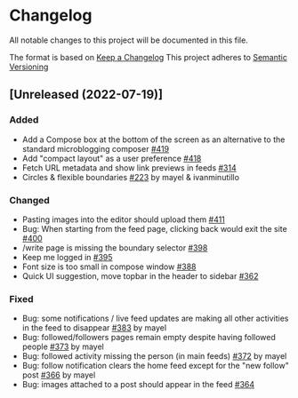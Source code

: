 # Changelog
All notable changes to this project will be documented in this file.

The format is based on [Keep a Changelog](https://keepachangelog.com/en/1.0.0/)
This project adheres to [Semantic Versioning](https://semver.org/spec/v2.0.0.html)

## [Unreleased (2022-07-19)]
### Added
- Add a Compose box at the bottom of the screen as an alternative to the standard microblogging composer [#419](https://github.com/bonfire-networks/bonfire-app/issues/419) 
- Add "compact layout" as a user preference [#418](https://github.com/bonfire-networks/bonfire-app/issues/418) 
- Fetch URL metadata and show link previews in feeds [#314](https://github.com/bonfire-networks/bonfire-app/issues/314) 
- Circles & flexible boundaries [#223](https://github.com/bonfire-networks/bonfire-app/issues/223) by mayel & ivanminutillo

### Changed
- Pasting images into the editor should upload them [#411](https://github.com/bonfire-networks/bonfire-app/issues/411) 
- Bug: When starting from the feed page, clicking back would exit the site [#400](https://github.com/bonfire-networks/bonfire-app/issues/400) 
- /write page is missing the boundary selector [#398](https://github.com/bonfire-networks/bonfire-app/issues/398) 
- Keep me logged in [#395](https://github.com/bonfire-networks/bonfire-app/issues/395) 
- Font size is too small in compose window [#388](https://github.com/bonfire-networks/bonfire-app/issues/388) 
- Quick UI suggestion, move topbar in the header to sidebar [#362](https://github.com/bonfire-networks/bonfire-app/issues/362) 

### Fixed
- Bug: some notifications / live feed updates are making all other activities in the feed to disappear [#383](https://github.com/bonfire-networks/bonfire-app/issues/383) by mayel
- Bug: followed/followers pages remain empty despite having followed people [#373](https://github.com/bonfire-networks/bonfire-app/issues/373) by mayel
- Bug: followed activity missing the person (in main feeds) [#372](https://github.com/bonfire-networks/bonfire-app/issues/372) by mayel
- Bug: follow notification clears the home feed except for the "new follow" post [#366](https://github.com/bonfire-networks/bonfire-app/issues/366) by mayel
- Bug: images attached to a post should appear in the feed [#364](https://github.com/bonfire-networks/bonfire-app/issues/364) 

